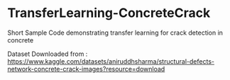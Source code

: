 # TransferLearning-ConcreteCrack
Short Sample Code demonstrating transfer learning for crack detection in concrete


Dataset Downloaded from :
https://www.kaggle.com/datasets/aniruddhsharma/structural-defects-network-concrete-crack-images?resource=download

